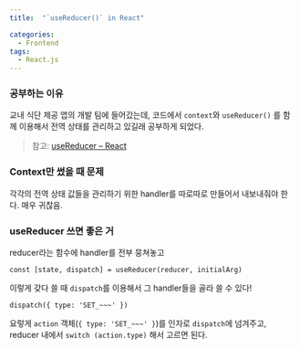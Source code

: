 ```yaml
---
title:  "`useReducer()` in React"

categories:
  - Frontend
tags:
  - React.js
---
```


### 공부하는 이유

교내 식단 제공 앱의 개발 팀에 들어갔는데, 코드에서 `context`와 `useReducer()` 를 함께 이용해서 전역 상태를 관리하고 있길래 공부하게 되었다.

> 참고: [useReducer – React](https://react.dev/reference/react/useReducer#usereducer)

### Context만 썼을 때 문제

각각의 전역 상태 값들을 관리하기 위한 handler를 따로따로 만들어서 내보내줘야 한다. 매우 귀찮음.

### useReducer 쓰면 좋은 거

reducer라는 함수에 handler를 전부 뭉쳐놓고 
```
const [state, dispatch] = useReducer(reducer, initialArg)
```
이렇게 갖다 쓸 때 `dispatch`를 이용해서 그 handler들을 골라 쓸 수 있다!
```
dispatch({ type: 'SET_~~~' })
```
요렇게 `action` 객체(`{ type: 'SET_~~~' }`)를 인자로 `dispatch`에 넘겨주고, reducer 내에서 `switch (action.type)` 해서 고르면 된다.